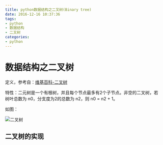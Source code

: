 ```yaml
---
title: python数据结构之二叉树(Binary tree)
date: 2016-12-16 10:37:36
tags:
- python
- 数据结构
- 二叉树
categories:
- python
---
```


数据结构之二叉树
====
定义，参考自：[维基百科-二叉树](https://zh.wikipedia.org/zh/二叉树)

特性：二元树是一个有根树，并且每个节点最多有2个子节点。非空的二叉树，若树叶总数为 n0，分支度为2的总数为 n2，则 n0 = n2 + 1。

如图：

![二叉树](http://oi1wvrjc2.bkt.clouddn.com/16-12-16/27272502-file_1481867029975_ef8b.jpg)
<!--more-->

## 二叉树的实现



